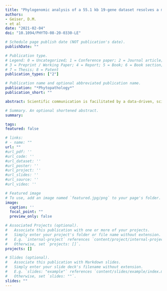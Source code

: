 ```yaml
---
title: "Phylogenomic analysis of a 55.1 kb 19-gene dataset resolves a monophyletic Fusarium that includes the Fusarium solani species complex"
authors:
- Geiser, D.M.
- et al
date: "2021-02-04"
doi: "10.1094/PHYTO-08-20-0330-LE"

# Schedule page publish date (NOT publication's date).
publishDate: ""

# Publication type.
# Legend: 0 = Uncategorized; 1 = Conference paper; 2 = Journal article;
# 3 = Preprint / Working Paper; 4 = Report; 5 = Book; 6 = Book section;
# 7 = Thesis; 8 = Patent
publication_types: ["2"]

# Publication name and optional abbreviated publication name.
publication: "*Phytopathology*"
publication_short: ""

abstract: Scientific communication is facilitated by a data-driven, scientifically sound taxonomy that considers the end-user's needs and established successful practice. Previously (Geiser et al. 2013), the *Fusarium* community voiced near unanimous support for a concept of *Fusarium* that represented a clade comprising all agriculturally and clinically important Fusarium species, including the *F. solani* Species Complex (FSSC). Subsequently, this concept was challenged by one research group (Lombard et al. 2015) who proposed dividing *Fusarium* into seven genera, including the FSSC as the genus *Neocosmospora*, with subsequent justification based on claims that the Geiser et al. (2013) concept of *Fusarium* is polyphyletic (Sandoval-Denis et al. 2018). Here we test this claim, and provide a phylogeny based on exonic nucleotide sequences of 19 orthologous protein-coding genes that strongly support the monophyly of *Fusarium* including the FSSC. We reassert the practical and scientific argument in support of a *Fusarium* that includes the FSSC and several other basal lineages, consistent with the longstanding use of this name among plant pathologists, medical mycologists, quarantine officials, regulatory agencies, students and researchers with a stake in its taxonomy. In recognition of this monophyly, 40 species recently described as *Neocosmospora* were recombined in *Fusarium*, and nine others were renamed *Fusarium*. Here the global *Fusarium* community voices strong support for the inclusion of the FSSC in *Fusarium*, as it remains the best scientific, nomenclatural and practical taxonomic option available.

# Summary. An optional shortened abstract.
summary: 

tags:
featured: false

# links:
# - name: ""
url: ""
#url_pdf: ''
#url_code: ''
#url_dataset: ''
#url_poster: ''
#url_project: ''
#url_slides: ''
#url_source: ''
#url_video: ''

# Featured image
# To use, add an image named `featured.jpg/png` to your page's folder. 
image:
  caption: ''
  focal_point: ""
  preview_only: false

# Associated Projects (optional).
#   Associate this publication with one or more of your projects.
#   Simply enter your project's folder or file name without extension.
#   E.g. `internal-project` references `content/project/internal-project/index.md`.
#   Otherwise, set `projects: []`.
projects: []

# Slides (optional).
#   Associate this publication with Markdown slides.
#   Simply enter your slide deck's filename without extension.
#   E.g. `slides: "example"` references `content/slides/example/index.md`.
#   Otherwise, set `slides: ""`.
slides: ""
---
```


